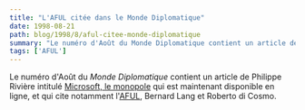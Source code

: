 ```yaml
---
title: "L'AFUL citée dans le Monde Diplomatique"
date: 1998-08-21
path: blog/1998/8/aful-citee-monde-diplomatique
summary: "Le numéro d'Août du Monde Diplomatique contient un article de Philippe Rivière intitulé Microsoft, le monopole qui est maintenant disponible en ligne, et qui cite notamment l'AFUL, Bernard Lang et Roberto di Cosmo."
tags: ['AFUL']
---
```


<P>
Le numéro d'Août du <EM>Monde Diplomatique</EM>
contient un article de Philippe Rivière intitulé <A HREF="http://www.monde-diplomatique.fr/1998/08/RIVIERE/10789.html">Microsoft, le monopole</A> qui est maintenant disponible en ligne,
et qui cite notamment l'<A HREF="http://www.aful.org/">AFUL</A>,
Bernard Lang et Roberto di Cosmo.
</P>


